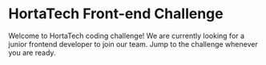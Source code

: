 # HortaTech Front-end Challenge

Welcome to HortaTech coding challenge! We are currently looking for a junior frontend developer to join our team. Jump to the challenge whenever you are ready.

